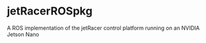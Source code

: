 # jetRacerROSpkg
A ROS implementation of the jetRacer control platform running on an NVIDIA Jetson Nano
